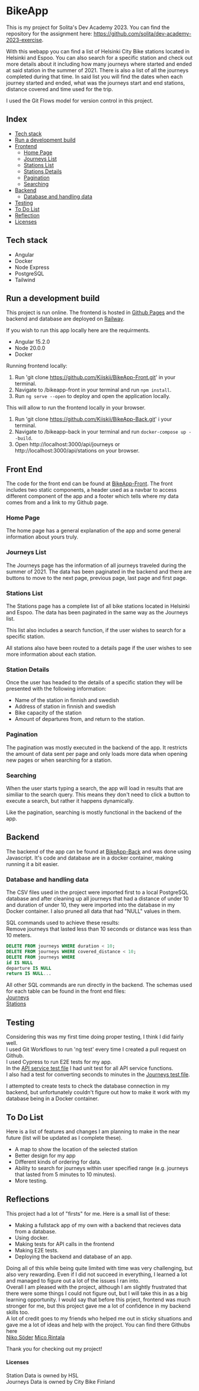 # BikeApp

This is my project for Solita's Dev Academy 2023. You can find the repository for the assignment here: https://github.com/solita/dev-academy-2023-exercise.

With this webapp you can find a list of Helsinki City Bike stations located in Helsinki and Espoo. You can also search for a specific station and check out more details about it including how many journeys where started and ended at said station in the summer of 2021. There is also a list of all the journeys completed during that time. In said list you will find the dates when each journey started and ended, what was the journeys start and end stations, distance covered and time used for the trip.

I used the Git Flows model for version control in this project.

## Index

- [Tech stack](#tech-stack)
- [Run a development build](#run-a-development-build)
- [Frontend](#front-end)
  - [Home Page](#home-page)
  - [Journeys List](#journeys-list)
  - [Stations List](#stations-list)
  - [Stations Details](#stations-details)
  - [Pagination](#pagination)
  - [Searching](#searching)
- [Backend](#backend)
  - [Database and handling data](#database-and-handling-data)
- [Testing](#testing)
- [To Do List](#to-do-list)
- [Reflection](#reflection)
- [Licenses](#licenses)

## Tech stack

- Angular
- Docker
- Node Express
- PostgreSQL
- Tailwind

## Run a development build

This project is run online. The frontend is hosted in [Github Pages](https://kiiskii.github.io/BikeApp-Front/home) and the backend and database are deployed on [Railway](https://railway.app/).

If you wish to run this app locally here are the requirments.

- Angular 15.2.0
- Node 20.0.0
- Docker

Running frontend locally:

1. Run 'git clone https://github.com/Kiiskii/BikeApp-Front.git' in your terminal.
2. Navigate to /bikeapp-front in your terminal and run `npm install`.
3. Run `ng serve --open` to deploy and open the application locally.

This will allow to run the frontend locally in your browser.

1. Run 'git clone https://github.com/Kiiskii/BikeApp-Back.git' i your terminal.
2. Navigate to /bikeapp-back in your terminal and run `docker-compose up --build`.
3. Open http://localhost:3000/api/journeys or http://localhost:3000/api/stations on your browser.

## Front End

The code for the front end can be found at [BikeApp-Front](https://github.com/Kiiskii/BikeApp-Front). The front includes two static components, a header used as a navbar to access different component of the app and a footer which tells where my data comes from and a link to my Github page.

### Home Page

The home page has a general explanation of the app and some general information about yours truly.

### Journeys List

The Journeys page has the information of all journeys traveled during the summer of 2021. The data has been paginated in the backend and there are buttons to move to the next page, previous page, last page and first page.

### Stations List

The Stations page has a complete list of all bike stations located in Helsinki and Espoo. The data has been paginated in the same way as the Journeys list.

This list also includes a search function, if the user wishes to search for a specific station.

All stations also have been routed to a details page if the user wishes to see more information about each station.

### Station Details

Once the user has headed to the details of a specific station they will be presented with the following information:

- Name of the station in finnish and swedish
- Address of station in finnish and swedish
- Bike capacity of the station
- Amount of departures from, and return to the station.

### Pagination

The pagination was mostly executed in the backend of the app. It restricts the amount of data sent per page and only loads more data when opening new pages or when searching for a station.

### Searching

When the user starts typing a search, the app will load in results that are similiar to the search query. This means they don't need to click a button to execute a search, but rather it happens dynamically.

Like the pagination, searching is mostly functional in the backend of the app.

## Backend

The backend of the app can be found at [BikeApp-Back](https://github.com/Kiiskii/BikeApp-Back) and was done using Javascript. It's code and database are in a docker container, making running it a bit easier.

### Database and handling data

The CSV files used in the project were imported first to a local PostgreSQL database and after cleaning up all journeys that had a distance of under 10 and duration of under 10, they were imported into the database in my Docker container. I also pruned all data that had "NULL" values in them.

SQL commands used to achieve these results:<br>
Remove journeys that lasted less than 10 seconds or distance was less than 10 meters.

```SQL
DELETE FROM journeys WHERE duration < 10;
DELETE FROM journeys WHERE covered_distance < 10;
DELETE FROM journeys WHERE
id IS NULL
departure IS NULL
return IS NULL...
```

All other SQL commands are run directly in the backend.
The schemas used for each table can be found in the front end files: <br>
[Journeys](https://github.com/Kiiskii/BikeApp-Front/blob/main/src/app/journey.model.ts)<br>
[Stations](https://github.com/Kiiskii/BikeApp-Front/blob/main/src/app/station.model.ts)

## Testing

Considering this was my first time doing proper testing, I think I did fairly well. <br>
I used Git Workflows to run 'ng test' every time I created a pull request on Github.<br>
I used Cypress to run E2E tests for my app.<br>
In the [API service test file](https://github.com/Kiiskii/BikeApp-Front/blob/main/src/app/api.service.spec.ts) I had unit test for all API service functions.<br>
I also had a test for converting seconds to minutes in the [Journeys test file](https://github.com/Kiiskii/BikeApp-Front/blob/main/src/app/journeys/journeys.component.spec.ts).

I attempted to create tests to check the database connection in my backend, but unfortunately couldn't figure out how to make it work with my database being in a Docker container.

## To Do List

Here is a list of features and changes I am planning to make in the near future (list will be updated as I complete these).

- A map to show the location of the selected station
- Better design for my app
- Different kinds of ordering for data.
- Ability to search for journeys within user specified range (e.g. journeys that lasted from 5 minutes to 10 minutes).
- More testing.

## Reflections

This project had a lot of "firsts" for me. Here is a small list of these:

- Making a fullstack app of my own with a backend that recieves data from a database.
- Using docker.
- Making tests for API calls in the frontend
- Making E2E tests.
- Deploying the backend and database of an app.

Doing all of this while being quite limited with time was very challenging, but also very rewarding. Even if I did not succeed in everything, I learned a lot and managed to figure out a lot of the issues I ran into. <br>
Overall I am pleased with the project, although I am slightly frustrated that there were some things I could not figure out, but I will take this in as a big learning opportunity. I would say that before this prject, frontend was much stronger for me, but this project gave me a lot of confidence in my backend skills too. <br>
A lot of credit goes to my friends who helped me out in sticky situations and gave me a lot of ideas and help with the project. You can find there Githubs here <br>
[Niko Söder](https://github.com/NikoSoder)
[Mico Rintala](https://github.com/Miconen)

Thank you for checking out my project!

#### Licenses

Station Data is owned by HSL<br>
Journeys Data is owned by City Bike Finland
